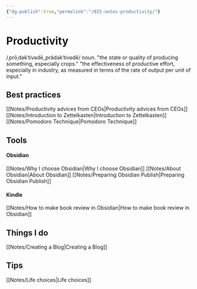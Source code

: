 ```yaml
---
{"dg-publish":true,"permalink":"/015-notes-productivity/"}
---
```



# Productivity
/ˌprōˌdəkˈtivədē,ˌprädəkˈtivədē/
noun.
"the state or quality of producing something, especially crops."
"the effectiveness of productive effort, especially in industry, as measured in terms of the rate of output per unit of input."

## Best practices
[[Notes/Productivity advices from CEOs\|Productivity advices from CEOs]]
[[Notes/Introduction to Zettelkasten\|Introduction to Zettelkasten]]
[[Notes/Pomodoro Technique\|Pomodoro Technique]]

## Tools
#### Obsidian
[[Notes/Why I choose Obsidian\|Why I choose Obsidian]]
[[Notes/About Obsidian\|About Obsidian]]
[[Notes/Preparing Obsidian Publish\|Preparing Obsidian Publish]]

#### Kindle
[[Notes/How to make book review in Obsidian\|How to make book review in Obsidian]]

## Things I do
[[Notes/Creating a Blog\|Creating a Blog]]

## Tips
[[Notes/Life choices\|Life choices]]